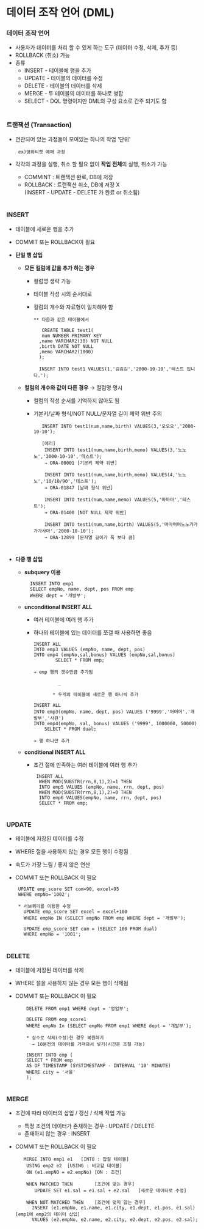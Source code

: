 # 데이터 조작 언어 (DML)

### 데이터 조작 언어
 - 사용자가 데이터를 처리 할 수 있게 하는 도구 (데이터 수정, 삭제, 추가 등)
 - ROLLBACK (취소) 가능
 - 종류    
   - INSERT - 테이블에 행을 추가 
   - UPDATE - 테이블의 데이터를 수정 
   - DELETE - 테이블의 데이터를 삭제 
   - MERGE  - 두 테이블의 데이터를 하나로 병합
   - SELECT - DQL 명령이지만 DML의 구성 요소로 간주 되기도 함 
#
### 트랜잭션 (Transaction) 
 - 연관되어 있는 과정들이 모여있는 하나의 작업 '단위' 
    
        ex)영화티켓 예매 과정 
	
 - 각각의 과정을 실행, 취소 할 필요 없이 **작업 전체**의 실행, 취소가 가능 
   - COMMINT  : 트랜잭션 완료, DB에 저장
   - ROLLBACK : 트랜잭션 취소, DB에 저장 X    
     (INSERT - UPDATE - DELETE 가 완료 or 취소됨)
#
### INSERT 
 - 테이블에 새로운 행을 추가 
 - COMMIT 또는 ROLLBACK이 필요    
 
 - **단일 행 삽입**   
   - **모든 컬럼에 값을 추가 하는 경우**
      - 컬럼명 생략 가능 
      - 테이블 작성 시의 순서대로
      - 컬럼의 개수와 자료형이 일치해야 함 
	 
	        ** 다음과 같은 테이블에서 
		
	           CREATE TABLE test1(
	           num NUMBER PRIMARY KEY 
	          ,name VARCHAR2(30) NOT NULL
	          ,birth DATE NOT NULL 
	          ,memo VARCHAR2(1000)
	          );
	 
	          INSERT INTO test1 VALUES(1,'김김김','2000-10-10','테스트 입니다.');	 
	 
   - **컬럼의 개수와 값이 다른 경우** → 컬럼명 명시 
     - 컬럼의 작성 순서를 기억하지 않아도 됨 
     - 기본키/날짜 형식/NOT NULL/문자열 길이 제약 위반 주의 
	 
	          INSERT INTO test1(num,name,birth) VALUES(3,'오오오','2000-10-10');
	  
	          [에러] 
	           INSERT INTO test1(num,name,birth,memo) VALUES(3,'노노노','2000-10-10','테스트');
	           → ORA-00001 [기본키 제약 위반]
	        
		       INSERT INTO test1(num,name,birth,memo) VALUES(4,'노노노','10/10/90','테스트');
	           → ORA-01847 [날짜 형식 위반]
	          
		       INSERT INTO test1(num,name,memo) VALUES(5,'마마마','테스트');
	           → ORA-01400 [NOT NULL 제약 위반]
	          
		       INSERT INTO test1(num,name,birth) VALUES(5,'마마머머노노가가가가사마','2000-10-10');
	           → ORA-12899 [문자열 길이가 폭 보다 큼]
#	 
  - **다중 행 삽입** 
    - **subquery 이용** 

	        INSERT INTO emp1 
		    SELECT empNo, name, dept, pos FROM emp 
		    WHERE dept = '개발부';	
	
    - **unconditional INSERT ALL**
      - 여러 테이블에 여러 행 추가 
      - 하나의 테이블에 있는 데이터를 쪼갤 때 사용하면 좋음  
	  
	        INSERT ALL 
		    INTO emp3 VALUES (empNo, name, dept, pos) 
		    INTO emp4 (empNo,sal,bonus) VALUES (empNo,sal,bonus)
                    SELECT * FROM emp; 
	          
		    → emp 행의 갯수만큼 추가됨

                     _
	 
                   * 두개의 테이블에 새로운 행 하나씩 추가 
		   
	        INSERT ALL
	 	    INTO emp3(empNo, name, dept, pos) VALUES ('9999','머머머','개발부','사원')
	 	    INTO emp4(empNo, sal, bonus) VALUES ('9999', 1000000, 50000)
	            SELECT * FROM dual; 
	           
		    → 행 하나만 추가 
	  
     - **conditional INSERT ALL**
       - 조건 절에 만족하는 여러 테이블에 여러 행 추가 
	  
	          INSERT ALL 
	           WHEN MOD(SUBSTR(rrn,8,1),2)=1 THEN 
	           INTO emp5 VALUES (empNo, name, rrn, dept, pos)
	           WHEN MOD(SUBSTR(rrn,8,1),2)=0 THEN 
               INTO emp6 VALUES(empNo, name, rrn, dept, pos) 
	           SELECT * FROM emp;
#	  
### UPDATE 
 
 - 테이블에 저장된 데이터를 수정
 - WHERE 절을 사용하지 않는 경우 모든 행이 수정됨
 - 속도가 가장 느림 / 좋지 않은 연산 
 - COMMIT 또는 ROLLBACK 이 필요
   
        UPDATE emp_score SET com=90, excel=95
        WHERE empNo='1002';
 
        * 서브쿼리를 이용한 수정
 	      UPDATE emp_score SET excel = excel+100 
          WHERE empNo IN (SELECT empNo FROM emp WHERE dept = '개발부'); 
	
          UPDATE emp_score SET com = (SELECT 100 FROM dual)    
          WHERE empNo = '1001';	
#
### DELETE
 - 테이블에 저장된 데이터를 삭제 
 - WHERE 절을 사용하지 않는 경우 모든 행이 삭제됨 
 - COMMIT 또는 ROLLBACK 이 필요
   
           DELETE FROM emp1 WHERE dept = '영업부';
   
           DELETE FROM emp_score1 
           WHERE empNo In (SELECT empNo FROM emp1 WHERE dept = '개발부');
   
           * 실수로 삭제(수정)한 경우 복원하기 
             → 10분전의 데이터를 가져와서 넣기(시간은 조절 가능) 
	 
           INSERT INTO emp ( 
	       SELECT * FROM emp 
	       AS OF TIMESTAMP (SYSTIMESTAMP - INTERVAL '10' MINUTE)
           WHERE city = '서울'
           );  
#  
### MERGE 
 - 조건에 따라 데이터의 삽입 / 갱신 / 삭제 작업 가능 
   - 특정 조건의 데이터가 존재하는 경우 : UPDATE / DELETE
   - 존재하지 않는 경우 : INSERT 
 - COMMIT 또는 ROLLBACK 이 필요	 
 
	      MERGE INTO emp1 e1   [INTO : 합칠 테이블] 
		   USING emp2 e2  [USING : 비교할 테이블]
		   ON (e1.empNO = e2.empNo) [ON : 조건]
		   
		   WHEN MATCHED THEN        [조건에 맞는 경우]
		 	  UPDATE SET e1.sal = e1.sal + e2.sal   [새로운 데이터로 수정]
			  
		   WHEN NOT MATCHED THEN    [조건에 맞지 않는 경우] 
			 INSERT (e1.empNo, e1.name, e1.city, e1.dept, e1.pos, e1.sal) [emp1에 emp2의 데이터 삽입]
			 VALUES (e2.empNo, e2.name, e2.city, e2.dept, e2.pos, e2.sal);
	 
	 
